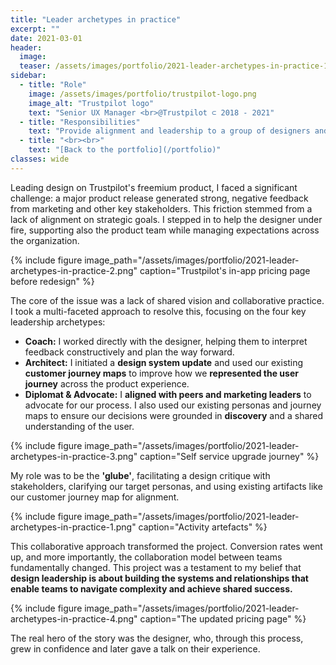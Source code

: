 ```yaml
---
title: "Leader archetypes in practice"
excerpt: ""
date: 2021-03-01
header:
  image:
  teaser: /assets/images/portfolio/2021-leader-archetypes-in-practice-1.png
sidebar:
  - title: "Role"
    image: /assets/images/portfolio/trustpilot-logo.png
    image_alt: "Trustpilot logo"
    text: "Senior UX Manager <br>@Trustpilot ⊂ 2018 - 2021"
  - title: "Responsibilities"
    text: "Provide alignment and leadership to a group of designers and researchers working on the B2B product."
  - title: "<br><br>" 
    text: "[Back to the portfolio](/portfolio)"    
classes: wide
---
```


Leading design on Trustpilot's freemium product, I faced a significant challenge: a major product release generated strong, negative feedback from marketing and other key stakeholders. This friction stemmed from a lack of alignment on strategic goals. I stepped in to help the designer under fire, supporting also the product team while managing expectations across the organization.

{% include figure image_path="/assets/images/portfolio/2021-leader-archetypes-in-practice-2.png" caption="Trustpilot's in-app pricing page before redesign" %}

The core of the issue was a lack of shared vision and collaborative practice. I took a multi-faceted approach to resolve this, focusing on the four key leadership archetypes:
* **Coach:** I worked directly with the designer, helping them to interpret feedback constructively and plan the way forward.
* **Architect:** I initiated a **design system update** and used our existing **customer journey maps** to improve how we **represented the user journey** across the product experience.
* **Diplomat & Advocate:** I **aligned with peers and marketing leaders** to advocate for our process. I also used our existing personas and journey maps to ensure our decisions were grounded in **discovery** and a shared understanding of the user.

{% include figure image_path="/assets/images/portfolio/2021-leader-archetypes-in-practice-3.png" caption="Self service upgrade journey" %}

My role was to be the **'glube'**, facilitating a design critique with stakeholders, clarifying our target personas, and using existing artifacts like our customer journey map for alignment. 

{% include figure image_path="/assets/images/portfolio/2021-leader-archetypes-in-practice-1.png" caption="Activity artefacts" %}

This collaborative approach transformed the project. Conversion rates went up, and more importantly, the collaboration model between teams fundamentally changed. This project was a testament to my belief that **design leadership is about building the systems and relationships that enable teams to navigate complexity and achieve shared success.** 

{% include figure image_path="/assets/images/portfolio/2021-leader-archetypes-in-practice-4.png" caption="The updated pricing page" %}

The real hero of the story was the designer, who, through this process, grew in confidence and later gave a talk on their experience.
